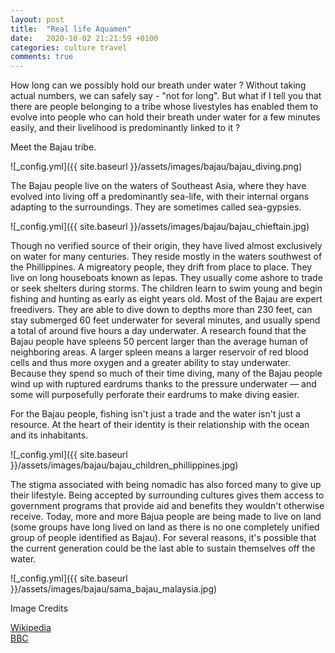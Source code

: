 ```yaml
---
layout: post
title:  "Real life Aquamen"
date:   2020-10-02 21:21:59 +0100
categories: culture travel
comments: true
---
```


How long can we possibly hold our breath under water ? Without taking actual numbers, we can safely say - "not for long". But what if I tell you that there are people belonging to a tribe whose livestyles has enabled them to evolve into people who can hold their breath under water for a few minutes easily, and their livelihood is predominantly linked to it ?

Meet the Bajau tribe.

![_config.yml]({{ site.baseurl }}/assets/images/bajau/bajau_diving.png)

The Bajau people live on the waters of Southeast Asia, where they have evolved into living off a predominantly sea-life, with their internal organs adapting to the surroundings. They are sometimes called sea-gypsies.

![_config.yml]({{ site.baseurl }}/assets/images/bajau/bajau_chieftain.jpg)

Though no verified source of their origin, they have lived almost exclusively on water for many centuries. They reside mostly in the waters southwest of the Phillippines. A migreatory people, they drift from place to place. They live on long houseboats known as lepas. They usually come ashore to trade or seek shelters during storms. The children learn to swim young and begin fishing and hunting as early as eight years old. Most of the Bajau are expert freedivers. They are able to dive down to depths more than 230 feet, can stay submerged 60 feet underwater for several minutes, and usually spend a total of around five hours a day underwater. A research found that the Bajau people have spleens 50 percent larger than the average human of neighboring areas. A larger spleen means a larger reservoir of red blood cells and thus more oxygen and a greater ability to stay underwater. Because they spend so much of their time diving, many of the Bajau people wind up with ruptured eardrums thanks to the pressure underwater — and some will purposefully perforate their eardrums to make diving easier.

For the Bajau people, fishing isn't just a trade and the water isn't just a resource. At the heart of their identity is their relationship with the ocean and its inhabitants.

![_config.yml]({{ site.baseurl }}/assets/images/bajau/bajau_children_phillippines.jpg)


The stigma associated with being nomadic has also forced many to give up their lifestyle. Being accepted by surrounding cultures gives them access to government programs that provide aid and benefits they wouldn't otherwise receive. Today, more and more Bajua people are being made to live on land (some groups have long lived on land as there is no one completely unified group of people identified as Bajau). For several reasons, it's possible that the current generation could be the last able to sustain themselves off the water.



![_config.yml]({{ site.baseurl }}/assets/images/bajau/sama_bajau_malaysia.jpg)

Image Credits

<div>
	<a href="https://en.wikipedia.org/wiki/Sama-Bajau"> Wikipedia </a><br>
	<a href="https://www.bbc.com/news/science-environment-43823885"> BBC </a><br>
</div>